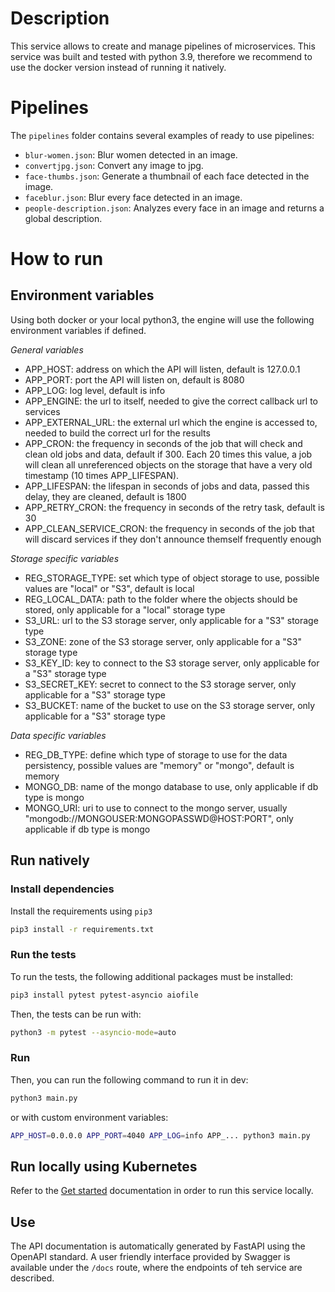 # Description
This service allows to create and manage pipelines of microservices. This service was built and tested with python 3.9, therefore we recommend to use the docker version instead of running it natively.

# Pipelines
The `pipelines` folder contains several examples of ready to use pipelines:

- `blur-women.json`: Blur women detected in an image.
- `convertjpg.json`: Convert any image to jpg.
- `face-thumbs.json`: Generate a thumbnail of each face detected in the image.
- `faceblur.json`: Blur every face detected in an image.
- `people-description.json`: Analyzes every face in an image and returns a global description.

# How to run
## Environment variables
Using both docker or your local python3, the engine will use the following environment variables if defined.

*General variables*

- APP_HOST: address on which the API will listen, default is 127.0.0.1
- APP_PORT: port the API will listen on, default is 8080
- APP_LOG: log level, default is info
- APP_ENGINE: the url to itself, needed to give the correct callback url to services
- APP_EXTERNAL_URL: the external url which the engine is accessed to, needed to build the correct url for the results
- APP_CRON: the frequency in seconds of the job that will check and clean old jobs and data, default if 300. Each 20 times this value, a job will clean all unreferenced objects on the storage that have a very old timestamp (10 times APP_LIFESPAN).
- APP_LIFESPAN: the lifespan in seconds of jobs and data, passed this delay, they are cleaned, default is 1800
- APP_RETRY_CRON: the frequency in seconds of the retry task, default is 30
- APP_CLEAN_SERVICE_CRON: the frequency in seconds of the job that will discard services if they don't announce themself frequently enough

*Storage specific variables*

- REG_STORAGE_TYPE: set which type of object storage to use, possible values are "local" or "S3", default is local
- REG_LOCAL_DATA: path to the folder where the objects should be stored, only applicable for a "local" storage type
- S3_URL: url to the S3 storage server, only applicable for a "S3" storage type
- S3_ZONE: zone of the S3 storage server, only applicable for a "S3" storage type
- S3_KEY_ID: key to connect to the S3 storage server, only applicable for a "S3" storage type
- S3_SECRET_KEY: secret to connect to the S3 storage server, only applicable for a "S3" storage type
- S3_BUCKET: name of the bucket to use on the S3 storage server, only applicable for a "S3" storage type

*Data specific variables*

- REG_DB_TYPE: define which type of storage to use for the data persistency, possible values are "memory" or "mongo", default is memory
- MONGO_DB: name of the mongo database to use, only applicable if db type is mongo
- MONGO_URI: uri to use to connect to the mongo server, usually "mongodb://MONGOUSER:MONGOPASSWD@HOST:PORT", only applicable if db type is mongo

## Run natively
### Install dependencies
Install the requirements using `pip3`

```bash
pip3 install -r requirements.txt
```

### Run the tests
To run the tests, the following additional packages must be installed:

```bash
pip3 install pytest pytest-asyncio aiofile
```

Then, the tests can be run with:
```bash
python3 -m pytest --asyncio-mode=auto
```

### Run
Then, you can run the following command to run it in dev:

```bash
python3 main.py
```

or with custom environment variables:

```bash
APP_HOST=0.0.0.0 APP_PORT=4040 APP_LOG=info APP_... python3 main.py
```

## Run locally using Kubernetes

Refer to the [Get started](../docs/get-started.md) documentation in order to run this service locally.

## Use
The API documentation is automatically generated by FastAPI using the OpenAPI standard. A user friendly interface provided by Swagger is available under the `/docs` route, where the endpoints of teh service are described.
